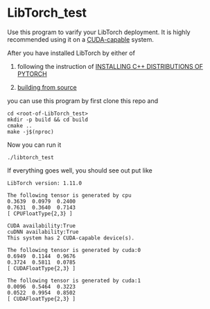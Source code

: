 # LibTorch_test

Use this program to varify your LibTorch deployment. It is highly recommended using it on a [CUDA-capable](https://developer.nvidia.com/cuda-zone) system.

After you have installed LibTorch by either of

1. following the instruction of [INSTALLING C++ DISTRIBUTIONS OF PYTORCH](https://pytorch.org/cppdocs/installing.html)

2. [building from source](https://github.com/pytorch/pytorch/blob/master/docs/libtorch.rst#libtorch-c-only)

you can use this program by first clone this repo and

    cd <root-of-LibTorch_test>
    mkdir -p build && cd build
    cmake ..
    make -j$(nproc)

Now you can run it

    ./libtorch_test

If everything goes well, you should see out put like

    LibTorch version: 1.11.0

    The following tensor is generated by cpu
    0.3639  0.0979  0.2400
    0.7631  0.3640  0.7143
    [ CPUFloatType{2,3} ]

    CUDA availability:True
    cuDNN availability:True
    This system has 2 CUDA-capable device(s).

    The following tensor is generated by cuda:0
    0.6949  0.1144  0.9676
    0.3724  0.5811  0.0785
    [ CUDAFloatType{2,3} ]

    The following tensor is generated by cuda:1
    0.0096  0.5464  0.3223
    0.0522  0.9954  0.8502
    [ CUDAFloatType{2,3} ]
